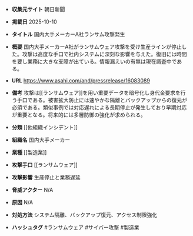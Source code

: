 - **収集元サイト**
朝日新聞

- **掲載日**
2025-10-10

- **タイトル**
国内大手メーカーA社ランサム攻撃発生

- **概要**
国内大手メーカーA社がランサムウェア攻撃を受け生産ラインが停止した。攻撃は高度な手口で社内システムに深刻な影響を与えた。復旧には時間を要し業務に大きな支障が出ている。情報漏えいの有無は現在調査中である。

- **URL**
https://www.asahi.com/and/pressrelease/16083089

- **備考**
攻撃は[[ランサムウェア]]を用い重要データを暗号化し身代金要求を行う手口である。被害拡大防止には速やかな隔離とバックアップからの復元が必須である。類似事例では対応遅れによる長期停止が発生しており早期対応が重要となる。将来的には多層防御の強化が求められる。

- **分類**
[[他組織インシデント]]

- **組織名**
国内大手メーカー

- **業種**
[[製造業]]

- **攻撃手口**
[[ランサムウェア]]

- **攻撃影響**
生産停止と業務遅延

- **脅威アクター**
N/A

- **原因**
N/A

- **対処方法**
システム隔離、バックアップ復元、アクセス制限強化

- **ハッシュタグ**
#ランサムウェア #サイバー攻撃 #製造業
